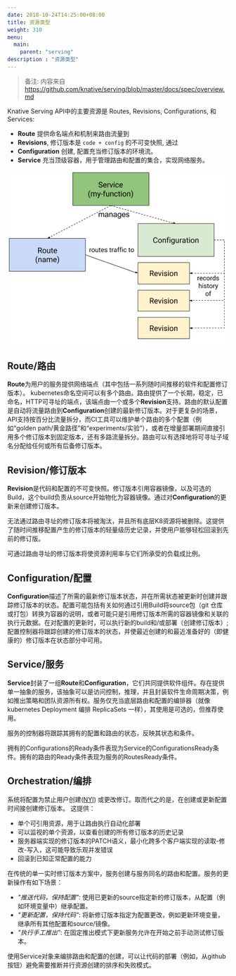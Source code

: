 ```yaml
---
date: 2018-10-24T14:25:00+08:00
title: 资源类型
weight: 310
menu:
  main:
    parent: "serving"
description : "资源类型"
---
```


> 备注: 内容来自 https://github.com/knative/serving/blob/master/docs/spec/overview.md

Knative Serving API中的主要资源是 Routes, Revisions, Configurations, 和 Services:

- **Route** 提供命名端点和机制来路由流量到
- **Revisions**, 修订版本是 `code + config` 的不可变快照, 通过
- **Configuration** 创建, 配置充当修订版本的环境流。
- **Service** 充当顶级容器，用于管理路由和配置的集合，实现网络服务。

![Object model](images/object_model.png)

## Route/路由

**Route**为用户的服务提供网络端点（其中包括一系列随时间推移的软件和配置修订版本）。 kubernetes命名空间可以有多个路由。路由提供了一个长期，稳定，已命名，HTTP可寻址的端点，该端点由一个或多个**Revision**支持。路由的默认配置是自动将流量路由到**Configuration**创建的最新修订版本。对于更复杂的场景，API支持按百分比流量拆分，而CI工具可以维护单个路由的多个配置（例如“golden path/黄金路径”和“experiments/实验”），或者在增量部署期间直接引用多个修订版本到固定版本，还有多路流量拆分。路由可以有选择地将可寻址子域名分配给任何或所有后备修订版本。

## Revision/修订版本

**Revision**是代码和配置的不可变快照。修订版本引用容器镜像，以及可选的Build，这个build负责从source开始物化为容器镜像。通过对**Configuration**的更新来创建修订版本。

无法通过路由寻址的修订版本将被淘汰，并且所有底层K8资源将被删除。这提供了随时间推移配置产生的修订版本的轻量级历史记录，并使用户能够轻松回滚到先前的修订版。

可通过路由寻址的修订版本将使资源利用率与它们所承受的负载成比例。

## Configuration/配置

**Configuration**描述了所需的最新修订版本状态，并在所需状态被更新时创建并跟踪修订版本的状态。配置可能包括有关如何通过引用Build将source包（git 仓库或打包）转换为容器的说明，或者可能只是引用修订版本所需的容器镜像和关联的执行元数据。在对配置的更新时，可以执行新的build和/或部署（创建修订版本）; 配置控制器将跟踪创建的修订版本的状态，并使最近创建的和最近准备好的（即健康的）修订版本在状态部分中可用。

## Service/服务

**Service**封装了一组**Route**和**Configuration**，它们共同提供软件组件。存在提供单一抽象的服务，该抽象可以是访问控制，推理，并且封装软件生命周期决策，例如推出策略和团队资源所有权。服务仅充当底层路由和配置的编排器（就像kubernetes Deployment 编排 ReplicaSets 一样），其使用是可选的，但推荐使用。

服务的控制器将跟踪其拥有的配置和路由的状态，反映其状态和条件。

拥有的Configurations的Ready条件表现为Service的ConfigurationsReady条件。拥有的路由的Ready条件表现为服务的RoutesReady条件。

## Orchestration/编排

系统将配置为禁止用户创建([NYI](https://github.com/knative/serving/issues/664)) 或更改修订。取而代之的是，在创建或更新配置时间接创建修订版本。 这提供：

- 单个可引用资源，用于让路由执行自动化部署
- 可以监视的单个资源，以查看创建的所有修订版本的历史记录
- 服务器端实现的修订版本的PATCH语义，最小化跨多个客户端实现的读取-修改-写入，这可能导致乐观并发错误
- 回滚到已知正常配置的能力

在传统的单一实时修订版本方案中，服务创建与服务同名的路由和配置。服务的更新操作有如下场景：

- *"推送代码，保持配置":* 使用已更新的source指定新的修订版本，从配置（例如环境变量中）继承配置。
- *"更新配置，保持代码"*: 将新修订版本指定为配置更改，例如更新环境变量，继承所有其他配置和source/镜像。
- *"执行手工推出"*: 在固定推出模式下更新服务允许在开始之前手动测试修订版本。

使用Service对象来编排路由和配置的创建，可以让代码的部署（例如，从github按钮）避免需要推断并行资源创建的排序和失败模式。